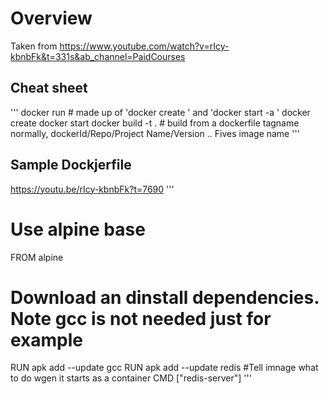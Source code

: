 # Overview
Taken from https://www.youtube.com/watch?v=rIcy-kbnbFk&t=331s&ab_channel=PaidCourses



## Cheat sheet

'''
docker run   <name> #  made up of 'docker create <imageName>'  and 'docker start -a <id>' 
docker create
docker start
docker build -t <tagname>  .    # build from a dockerfile   tagname normally, dockerId/Repo/Project Name/Version  .. Fives image name
'''
  
  
## Sample Dockjerfile
https://youtu.be/rIcy-kbnbFk?t=7690
'''
  # Use alpine base
  FROM alpine
  # Download an dinstall dependencies. Note gcc is not needed just for example
  RUN apk add --update gcc
  RUN apk add --update redis
  #Tell imnage what to do wgen it starts as a container
  CMD ["redis-server"]
'''
